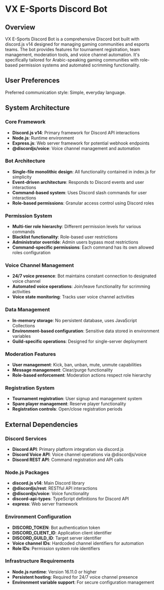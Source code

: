 # VX E-Sports Discord Bot

## Overview

VX E-Sports Discord Bot is a comprehensive Discord bot built with discord.js v14 designed for managing gaming communities and esports teams. The bot provides features for tournament registration, team management, moderation tools, and voice channel automation. It's specifically tailored for Arabic-speaking gaming communities with role-based permission systems and automated scrimming functionality.

## User Preferences

Preferred communication style: Simple, everyday language.

## System Architecture

### Core Framework
- **Discord.js v14**: Primary framework for Discord API interactions
- **Node.js**: Runtime environment
- **Express.js**: Web server framework for potential webhook endpoints
- **@discordjs/voice**: Voice channel management and automation

### Bot Architecture
- **Single-file monolithic design**: All functionality contained in index.js for simplicity
- **Event-driven architecture**: Responds to Discord events and user interactions
- **Command-based system**: Uses Discord slash commands for user interactions
- **Role-based permissions**: Granular access control using Discord roles

### Permission System
- **Multi-tier role hierarchy**: Different permission levels for various commands
- **Blacklist functionality**: Role-based user restrictions
- **Administrator override**: Admin users bypass most restrictions
- **Command-specific permissions**: Each command has its own allowed roles configuration

### Voice Channel Management
- **24/7 voice presence**: Bot maintains constant connection to designated voice channel
- **Automated voice operations**: Join/leave functionality for scrimming activities
- **Voice state monitoring**: Tracks user voice channel activities

### Data Management
- **In-memory storage**: No persistent database, uses JavaScript Collections
- **Environment-based configuration**: Sensitive data stored in environment variables
- **Guild-specific operations**: Designed for single-server deployment

### Moderation Features
- **User management**: Kick, ban, unban, mute, unmute capabilities
- **Message management**: Clear/purge functionality
- **Role-based enforcement**: Moderation actions respect role hierarchy

### Registration System
- **Tournament registration**: User signup and management system
- **Spare player management**: Reserve player functionality
- **Registration controls**: Open/close registration periods

## External Dependencies

### Discord Services
- **Discord API**: Primary platform integration via discord.js
- **Discord Voice API**: Voice channel operations via @discordjs/voice
- **Discord REST API**: Command registration and API calls

### Node.js Packages
- **discord.js v14**: Main Discord library
- **@discordjs/rest**: RESTful API interactions
- **@discordjs/voice**: Voice functionality
- **discord-api-types**: TypeScript definitions for Discord API
- **express**: Web server framework

### Environment Configuration
- **DISCORD_TOKEN**: Bot authentication token
- **DISCORD_CLIENT_ID**: Application client identifier
- **DISCORD_GUILD_ID**: Target server identifier
- **Voice channel IDs**: Hardcoded channel identifiers for automation
- **Role IDs**: Permission system role identifiers

### Infrastructure Requirements
- **Node.js runtime**: Version 16.11.0 or higher
- **Persistent hosting**: Required for 24/7 voice channel presence
- **Environment variable support**: For secure configuration management
